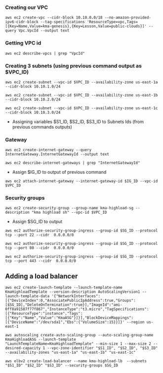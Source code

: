 

### Creating our VPC
```
aws ec2 create-vpc --cidr-block 10.10.0.0/18 --no-amazon-provided-ipv6-cidr-block --tag-specifications 'ResourceType=vpc,Tags=[{Key=Name,Value=kma-genesis},{Key=Lesson,Value=public-clouds}]' --query Vpc.VpcId --output text
```


### Getting VPC id
```
aws ec2 describe-vpcs | grep "VpcId"
```


### Creating 3 subnets (using previous command output as $VPC_ID)
```
aws ec2 create-subnet --vpc-id $VPC_ID --availability-zone us-east-1a --cidr-block 10.10.1.0/24
```
```
aws ec2 create-subnet --vpc-id $VPC_ID --availability-zone us-east-1b --cidr-block 10.10.2.0/24
```
```
aws ec2 create-subnet --vpc-id $VPC_ID --availability-zone us-east-1c --cidr-block 10.10.3.0/24
```

- Assigning variables $S1_ID, $S2_ID, $S3_ID to Subnets Ids (from previous commands outputs)

### Gateway 
```
aws ec2 create-internet-gateway --query InternetGateway.InternetGatewayId --output text
```
```
aws ec2 describe-internet-gateways | grep "InternetGatewayId"
```
- Assign $IG_ID to output of previous command 
```
aws ec2 attach-internet-gateway --internet-gateway-id $IG_ID --vpc-id $VPC_ID
```


### Security groups
```
aws ec2 create-security-group --group-name kma-highload-sg --description "kma highload sh" --vpc-id $VPC_ID
```
- Assign $SG_ID to output

```
aws ec2 authorize-security-group-ingress --group-id $SG_ID --protocol tcp --port 22 --cidr  0.0.0.0/0
```

```
aws ec2 authorize-security-group-ingress --group-id $SG_ID --protocol tcp --port 80 --cidr  0.0.0.0/0
```

```
aws ec2 authorize-security-group-ingress --group-id $SG_ID --protocol tcp --port 443 --cidr  0.0.0.0/0
```

## Adding a load balancer
```
aws ec2 create-launch-template --launch-template-name KmaHighloadTemplate --version-description AutoScalingVersion1 --launch-template-data '{"NetworkInterfaces":[{"DeviceIndex":0,"AssociatePublicIpAddress":true,"Groups":[$SG_ID],"DeleteOnTermination":true}],"ImageId":"ami-0ff8a91507f77f867","InstanceType":"t3.micro","TagSpecifications":[{"ResourceType":"instance","Tags":[{"Key":"Name","Value":"KmaASG"}]}],"BlockDeviceMappings":[{"DeviceName":"/dev/sda1","Ebs":{"VolumeSize":15}}]}' --region us-east-1
```
```
aws autoscaling create-auto-scaling-group --auto-scaling-group-name KmaHighloadASG --launch-template "LaunchTemplateName=KmaHighloadTemplate" --min-size 1 --max-size 2 --desired-capacity 1 --vpc-zone-identifier "$S1_ID", "$S2_ID", "$S3_ID" --availability-zones "us-east-1a" "us-east-1b" "us-east-1c"
```

```
aws elbv2 create-load-balancer --name kma-highload-lb  --subnets "$S1_ID" "$S2_ID" "$S3_ID" --security-groups $SG_ID
```












